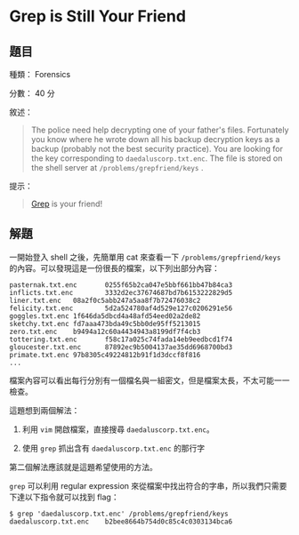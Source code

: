 # Grep is Still Your Friend

## 題目

種類： Forensics

分數： 40 分

敘述：
> The police need help decrypting one of your father's files. Fortunately you know where he wrote down all his backup decryption keys as a backup (probably not the best security practice). You are looking for the key corresponding to `daedaluscorp.txt.enc`. The file is stored on the shell server at `/problems/grepfriend/keys` .

提示：
> [Grep](http://www.uccs.edu/~ahitchco/grep/) is your friend!

## 解題

一開始登入 shell 之後，先簡單用 cat 來查看一下 `/problems/grepfriend/keys` 的內容。可以發現這是一份很長的檔案，以下列出部分內容：

```
pasternak.txt.enc       0255f65b2ca047e5bbf661bb47b84ca3
inflicts.txt.enc        3332d2ec37674687bd7b6153222829d5
liner.txt.enc   08a2f0c5abb247a5aa8f7b72476038c2
felicity.txt.enc        5d2a524780af4d529e127c0206291e56
goggles.txt.enc 1f646da5dbcd4a48afd54eed02a2de82
sketchy.txt.enc fd7aaa473bda49c5bb0de95ff5213015
zero.txt.enc    b9494a12c60a4434943a8199df7f4cb3
tottering.txt.enc       f58c17a025c74fada14eb9eedbcd1f74
gloucester.txt.enc      87892ec9b5004137ae35dd6968700bd3
primate.txt.enc 97b8305c49224812b91f1d3dccf8f816
...
```

檔案內容可以看出每行分別有一個檔名與一組密文，但是檔案太長，不太可能一一檢查。

這題想到兩個解法：

1. 利用 `vim` 開啟檔案，直接搜尋 `daedaluscorp.txt.enc`。

2. 使用 `grep` 抓出含有 `daedaluscorp.txt.enc` 的那行字

第二個解法應該就是這題希望使用的方法。

`grep` 可以利用 regular expression 來從檔案中找出符合的字串，所以我們只需要下達以下指令就可以找到 flag：

```
$ grep 'daedaluscorp.txt.enc' /problems/grepfriend/keys
daedaluscorp.txt.enc    b2bee8664b754d0c85c4c0303134bca6
```
